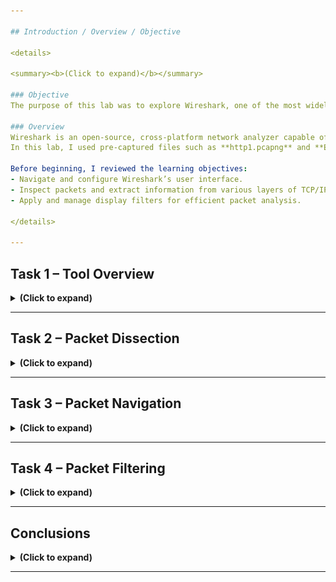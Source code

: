 ```yaml
---

## Introduction / Overview / Objective

<details>

<summary><b>(Click to expand)</b></summary>

### Objective
The purpose of this lab was to explore Wireshark, one of the most widely used network protocol analyzers. My goal was to understand how to navigate its interface, capture and inspect network packets, and analyze data across different layers of the TCP/IP model. Wireshark provides a graphical approach to packet analysis that complements command-line tools like Tcpdump which makes it easier to visualize network activity.

### Overview
Wireshark is an open-source, cross-platform network analyzer capable of sniffing and investigating live network traffic or analyzing stored packet captures (PCAP files). It’s widely used by network engineers, system administrators, and security analysts for troubleshooting and incident response.  
In this lab, I used pre-captured files such as **http1.pcapng** and **Exercise.pcapng** to simulate and analyze network behavior. These files provided realistic packet data to inspect different network layers, display filters, and analyze conversations between hosts.

Before beginning, I reviewed the learning objectives:
- Navigate and configure Wireshark’s user interface.
- Inspect packets and extract information from various layers of TCP/IP.
- Apply and manage display filters for efficient packet analysis.

</details>

---
```


## Task 1 – Tool Overview

<details>

<summary><b>(Click to expand)</b></summary>

### Objective
This section focused on familiarizing myself with Wireshark’s graphical interface, core features, and basic functionalities. I learned how to load PCAP files, interpret different panes, and understand what each visual section of the interface represents.

### Step-by-Step Walkthrough

I explored Wireshark’s layout, which is divided into sections such as the **Toolbar**, **Display Filter Bar**, **Recent Files**, **Capture Interfaces**, and **Status Bar**.

<p align="left">
  <img src="images/wireshark-packet-analysis-and-filtering-01.png?raw=true&v=2" 
       style="border: 2px solid #444; border-radius: 6px;" 
       width="800"><br>
  <em>Figure 1</em>
</p>

---

<h4>(Step 1) Loading and opening PCAP files</h4>
I practiced opening existing capture files like **http1.pcapng** to see packet details displayed in real time.

<blockquote>
You can load the PCAP file by either opening it from the "File" menu, dragging and dropping the file directly, or simply double-clicking the file itself. I personally did the drag and drop.
</blockquote>

<p align="left">
  <img src="images/wireshark-packet-analysis-and-filtering-02.png?raw=true&v=2" 
       style="border: 2px solid #444; border-radius: 6px;" 
       width="800"><br>
  <em>Figure 2</em>
</p>

The packet details were displayed in three key panes:
  - **Packet List Pane** – shows a summary of each captured packet, including protocol, source, destination, and length. (top pane)
  - **Packet Details Pane** – displays protocol details in a hierarchical structure, such as Ethernet, IP, TCP, and application layer data. (bottom-left pane)
  - **Packet Bytes Pane** – presents hexadecimal and ASCII representations of the selected packet. (bottom-right pane)

---

<h4>(Step 2) Exploring Packet Coloring</h4>

I explored Wireshark’s default packet colouring system and learned how it helps quickly identify different protocols and spot anomalies at a glance. I did so by working with both **temporary** and **permanent** coloring rules going to **View → Coloring Rules** and using the options in the **Wireshark - Coloring Rules Default** modal that appeared, to create or manage them. 

<p align="left">
  <img src="images/wireshark-packet-analysis-and-filtering-03.png?raw=true&v=2" 
       style="border: 2px solid #444; border-radius: 6px;" 
       width="800"><br>
  <em>Figure 3</em>
</p>

At first, I was confused about why most of the TCP packets in my Wireshark capture were showing up green instead of purple, even though the default TCP colouring rule was clearly set to purple. 

After checking the **Coloring Rules** window, I realized that Wireshark applies colours based on the first matching rule from top to bottom. That means if a packet matches a rule higher in the list (like “Bad TCP” or another green rule), Wireshark uses that colour and doesn’t continue checking further rules. 

Once I understood this priority system, it made sense why most of my TCP packets appeared green. They were simply being matched by an earlier rule in the list before the default purple TCP rule.

<blockquote>
I later experimented with toggling the “Colorize Packet List” feature and using conversation filters for temporary highlighting. Overall, I now understand how packet colours can make analysis more efficient and how to customize these rules for specific events of interest.
</blockquote>

---

<h4>(Step 3) Traffic Sniffing</h4>

I also tested **traffic sniffing**, which captures live packets, and learned how to start and stop captures using the blue “shark fin” icon.

I wanted to try capturing live network traffic in Wireshark, so I went to **Capture → Options** and looked through the available interfaces. I selected “Cisco remote capture: ciscodump,” thinking it was my network interface, but I later learned it’s actually used for remote captures from Cisco devices, not local network traffic. The other interfaces listed were also virtual or system-based, not real network adapters. Because there were no active local interfaces, the **[Start Capture]** button stayed greyed out.

---

<h4>(Step 4) Merging PCAP Files and Viewing File Details</h4>

I explored Wireshark’s ability to **merge PCAP files** (**File > Merge**), combine multiple captures, and view detailed file statistics such as total packets, file hash, and SHA256 checksum.

I decided to try merging another .pcap file with my current capture to see how Wireshark handles multiple data sources in one timeline. Merging pcap files is useful when you want to analyze traffic captured from different interfaces or at different times together. For example, combining client and server captures to see the full conversation, or merging sequential captures to create one continuous session. It helps provide a more complete picture of network activity without having to switch between separate files.

---

<h4>(Step 4-a) I merged a separate PCAP file to the one that was already uploaded</h4>

First, I went to **File > Merge**, then merged **Exercise.pcapng** to **http1.pcapng**.

<p align="left">
  <img src="images/wireshark-packet-analysis-and-filtering-04.png?raw=true&v=2" 
       style="border: 2px solid #444; border-radius: 6px;" 
       width="800"><br>
  <em>Figure 4</em>
</p>

---

<h4>(Step 4-b) Viewed File Details</h4>

I went to **Statistics → Capture File Properties** because I wanted to see more information about the capture file itself, such as when it was created, what interface it came from, the SHA256 hash value, and what format or capture options were used. Viewing file details is important because it helps verify the context of the capture. For example, confirming the capture duration, packet count, and source interface can all be crucial for accurate analysis. It ensures you understand where the data originated and whether anything might affect how you interpret the packets.

<p align="left">
  <img src="images/wireshark-packet-analysis-and-filtering-05.png?raw=true&v=2" 
       style="border: 2px solid #444; border-radius: 6px;" 
       width="800"><br>
  <em>Figure 5</em>
</p>

### Findings / Analysis
This task helped me become comfortable with the Wireshark environment. I realized that while it can look overwhelming at first, its layout is designed for efficiency. The ability to colorize, filter, and merge captures helps tremendously when analyzing complex datasets. Packet details across the three panes allowed me to trace communication flow between hosts from the link layer up to the application layer.

### What I Learned
I learned how to load packet captures, interpret Wireshark’s GUI components, and apply default coloring rules. I also understood how Wireshark structures packet data and how to access detailed information efficiently.

</details>

---

## Task 2 – Packet Dissection

<details>

<summary><b>(Click to expand)</b></summary>

### Objective

The objective of this section was to dissect packets at multiple OSI layers and examine detailed protocol information. I wanted to understand how Wireshark decodes network packets and organizes them into structured fields for analysis.

I examined captured HTTP traffic and learned to break packets down by OSI layers, starting from the physical layer up to the application layer. By clicking on a specific packet, Wireshark expanded its contents to reveal information such as Ethernet source/destination MAC addresses, IP headers, TCP flags, and payloads.

For this task, I focused in on a specific packet, which was packet #27 which was using the HTTP protocol. 

The **Packet Details Pane** pane at the bottom-left lists each decoded protocol layer, while the **Packet Bytes Pane** pane at the bottom-right displays the raw hexadecimal data that was actually captured on the wire.

When I click any field in the **Packet Details Pane** pane at the bottom-left, Wireshark automatically highlights the exact bytes in the **Packet Bytes Pane** pane at the bottom-right hex view that correspond to that field.

This color-linking helped me visualize how the human-readable protocol information is stored as raw binary data:
- Each row in the hex view shows 16 bytes (the actual bits sent over the network).
- Wireshark maps those bytes to their decoded meaning, so when you select, say, the “Source IP” line, the four bytes representing that IP address turn blue in the hex pane.
- This makes it easy to trace any part of a packet back to its raw data representation and see how the packet is built layer-by-layer.

### Step-by-Step Walkthrough

---

<h4>(Step 1): The Frame Layer (Layer 1 - Physical) </h4>

The **Frame layer** (Layer 1 - Physical) showed metadata like arrival time, encapsulation type, and frame length. 

In this Wireshark capture, the **Frame** section represents information captured at Layer 1 (Physical layer) of the OSI model, which is the point where raw bits are transmitted across the physical medium (like an Ethernet cable or Wi-Fi).

<p align="left">
  <img src="images/wireshark-packet-analysis-and-filtering-06.png?raw=true&v=2" 
       style="border: 2px solid #444; border-radius: 6px;" 
       width="800"><br>
  <em>Figure 6</em>
</p>

The details in the red box show what Wireshark records about that physical transmission rather than the data itself.

Specifically:
- Frame 27 identifies the specific packet captured out of all the traffic on the wire.
- 214 bytes on wire, 214 bytes captured means the full frame was successfully captured from the physical medium.
- Encapsulation type: Ethernet (1) tells us this capture was taken on an Ethernet network which is the physical and data-link technology used.
- Arrival Time / Epoch Time / Time delta fields show when the signal reached the network interface and how much time elapsed between packets. This relates to the timing of bit transmission on the medium.
- Protocols in frame: lists the protocol stack Wireshark detected inside the captured bits (Ethernet → IP → TCP → HTTP).

In other words, this layer shows metadata about how the packet physically appeared on the wire — its total size in bits, when it was received, and how it was encapsulated.

It corresponds to the Physical Layer (Layer 1) of the OSI model, where data exists only as electrical, optical, or radio signals being transmitted or received before higher-level headers (like MAC or IP) are interpreted.

The highlighted blue section corresponds to the bytes that belong to the Ethernet, IP, and TCP headers (and possibly part of the HTTP payload). It visually connects the physical transmission (hexadecimal data) to the structured OSI layers shown in the details pane.

<p align="left">
  <img src="images/wireshark-packet-analysis-and-filtering-07.png?raw=true&v=2" 
       style="border: 2px solid #444; border-radius: 6px;" 
       width="800"><br>
  <em>Figure 7</em>
</p>

---

<h4>(Step 2): The Source [MAC] (Layer 2 - Data Link)</h4>

The **Source [MAC] Layer** (Layer 2 - Data Link) revealed IP header information, including source and destination IPv4 addresses, protocol version, and time-to-live (TTL) value.

In this capture, Wireshark displayed the Ethernet II header, which represents Layer 2 (the Data Link layer) of the OSI model.

This layer is responsible for framing, MAC addressing, and delivering packets between devices on the same local network. It doesn’t deal with IPs or ports yet, only the physical device identifiers (MAC addresses).

<p align="left">
  <img src="images/wireshark-packet-analysis-and-filtering-08.png?raw=true&v=2" 
       style="border: 2px solid #444; border-radius: 6px;" 
       width="800"><br>
  <em>Figure 8</em>
</p>

Inside the red box, we can see:
- Destination: Xerox_00:00:00 → The hardware address of the receiving device.
- Source: fe:ff:20:00:01:00 → The MAC address of the sending device.
- Type: IPv4 (0x0800) → Indicates that the payload inside this Ethernet frame is an IP packet (Layer 3).

These details show how the **Data Link layer** wraps the network-layer data in an Ethernet frame to move it across a physical medium (like a switch or LAN). When this frame reaches the destination, the MAC address helps ensure it’s delivered to the correct network interface before being passed up to Layer 3 (IP).

---

<h4>(Step 3): Source [IP] (Layer 3 - Network)</h4>

The **Source [IP] Layer** (Layer 3 - Network) revealed IP header information, including source and destination IP addresses, protocol version, and time-to-live (TTL) value.

In this capture, Wireshark is displaying details from the Internet Protocol (IP) header, which represents the Network layer (Layer 3) of the OSI model. This layer is responsible for logical addressing and routing as it determines how packets travel from one device to another across different networks.

<p align="left">
  <img src="images/wireshark-packet-analysis-and-filtering-09.png?raw=true&v=2" 
       style="border: 2px solid #444; border-radius: 6px;" 
       width="800"><br>
  <em>Figure 9</em>
</p>

Inside the red box, you can see several key Layer 3 fields:
- Version 4: Indicates this packet uses IPv4.
- Header Length (20 bytes): Shows how large the IP header is before the next layer (TCP).
- Source IP: 216.239.59.99 — the sender’s logical network address.
- Destination IP: 145.254.160.237 — the receiver’s logical address.
- Protocol: TCP (6) — tells Layer 4 what transport protocol to use.
- TTL (Time to Live): 55 — the number of network hops allowed before the packet is discarded.
- Total Length: 200 bytes — the full size of this IP datagram.

All of these values are used by routers and network devices to route the packet from its source to its final destination across networks, regardless of physical medium or local addressing (like MACs).

When you click any of these IP fields in Wireshark, the corresponding bytes in the **Packet Bytes Pane** (bottom-right) are highlighted which showed the exact binary data representing these Layer 3 details.

---

<h4>(Step 4): Protocol (Layer 4 - Transport)</h4>

The **Protocol Layer** (Layer 4 - Transport) revealed details of the protocol used (UDP/TCP), including sequence and acknowledgment numbers, flags (SYN, ACK, FIN), and window size and source/destination ports.

In this capture, Wireshark is displaying details from the Transmission Control Protocol (TCP) header, which represents the Transport layer (Layer 4) of the OSI model.

This layer is responsible for end-to-end communication, ensuring data is reliably delivered between the source and destination applications. It uses port numbers to identify which process or service is sending and receiving the data.

<p align="left">
  <img src="images/wireshark-packet-analysis-and-filtering-10.png?raw=true&v=2" 
       style="border: 2px solid #444; border-radius: 6px;" 
       width="800"><br>
  <em>Figure 10</em>
</p>

Inside the red box, we can see key fields that define this TCP segment:
- Source Port: 80 – the sending application’s port (HTTP server).
- Destination Port: 3371 – the receiving application’s port on the client.
- Sequence Number: 1431 – tracks the order of bytes sent so they can be reassembled correctly.
- Acknowledgment Number: 722 – confirms receipt of previous data from the other side.
- Header Length: 20 bytes – the size of the TCP header.

These details show how TCP provides reliability by numbering segments, confirming receipt, and keeping track of timing. In the **Packet Bytes Pane** on the bottom-right, the blue-highlighted bytes correspond to the exact section of the packet where the TCP header data resides. This visually connects the decoded TCP information to its raw binary form.

Below this, the dropdown arrows expand into additional subsections that give deeper insights into TCP behavior:
- Flags – shows control bits like PSH (push data to the app immediately) and ACK (acknowledges received data).
    - Flags are critical for managing TCP’s connection-oriented behavior (SYN, ACK, FIN, etc.).
- SEQ/ACK Analysis – Wireshark calculates and shows relative sequence/acknowledgment numbers to make it easier to follow streams of packets in order.
- Timestamps – records the timing information used to measure round-trip delay and help with congestion control and retransmission.

<p align="left">
  <img src="images/wireshark-packet-analysis-and-filtering-11.png?raw=true&v=2" 
       style="border: 2px solid #444; border-radius: 6px;" 
       width="800"><br>
  <em>Figure 11</em>
</p>

Within the TCP header, I observed important fields such as **Sequence and Acknowledgment** numbers, which track data flow between the sender and receiver. The **Flags field (0x018 – PSH, ACK)** showed that the packet was actively acknowledging received data and instructing the receiver to push it immediately to the application.

Additional dropdowns like **SEQ/ACK analysis** and **Timestamps** revealed how Wireshark tracks packet timing, delays, and flow control. These values help verify that TCP communication is synchronized and reliable. Overall, this section demonstrated how Layer 4 manages data delivery, acknowledgment, and timing—bridging the IP-based routing (Layer 3) below and application data (Layer 7) above.

---

<h4>(Step 5): Protocol Errors (Layer 4 Details - Still Transport)</h4>

The **Protocol Errors Layer** (Layer 4 - Transport) is a continuation of the 4th layer and showed specfic details about any TCP errors. I explored **protocol reassembly**, where Wireshark automatically combined fragmented TCP streams to show complete data transfers.

In this capture, Wireshark is displaying reassembled TCP Segments, which is part of the **Transport layer (Layer 4)** in the OSI model. TCP often splits large pieces of data into multiple smaller segments, and Wireshark automatically reassembles them to show the full data stream.

<p align="left">
  <img src="images/wireshark-packet-analysis-and-filtering-12.png?raw=true&v=2" 
       style="border: 2px solid #444; border-radius: 6px;" 
       width="800"><br>
  <em>Figure 12</em>
</p>

Inside the red box, Wireshark shows:
- Frame 26 (payload 0–1429 bytes) and Frame 27 (payload 1430–1589 bytes) — two TCP segments that make up one complete message.
- Segment count: 2 — confirms that the full data was divided between two packets.
- Reassembled TCP length: 1590 bytes — total combined payload size after reassembly.
- Reassembled TCP Data: shows the merged binary data stream before it’s handed off to the Application layer (in this case, HTTP).

This step demonstrates how TCP ensures reliable, ordered data delivery. Even though packets may arrive separately, TCP reassembles them in the correct order before passing them upward to the application.

---

<h4>(Step 6): Application Protocol and Application Data (Layer 5,6,7 - Session, Presentation, Application)</h4>

The **Application layer** (Layer 5,6,7 - Sessions, Presentation, Application) decoded protocols like HTTP, showing request methods, user agents, and URLs accessed. The **Application Data Layer** showed the actual content or payload (HTML, JSON, etc.)

In this capture, Wireshark displays the Hypertext Transfer Protocol (HTTP) section, which represents the top layers of the OSI model (5–7) — the Session, Presentation, and Application layers.

This part of the packet shows the actual application data being exchanged between the client and server after all lower-layer transmissions (Ethernet, IP, TCP) have been completed.

<p align="left">
  <img src="images/wireshark-packet-analysis-and-filtering-13.png?raw=true&v=2" 
       style="border: 2px solid #444; border-radius: 6px;" 
       width="800"><br>
  <em>Figure 13</em>
</p>

Inside the red box, we can see:
- HTTP/1.1 200 OK → the server’s response indicating the client’s request was successful.
- Status Code 200 and Response Phrase “OK” → confirm proper communication and content delivery.
- Content-Type: text/html → tells the client the data being sent is an HTML web page.
- Content-Length: 1272 bytes → specifies the size of the response body.
- Date and Server fields → show when and by what system the response was generated.
- The HTML text in the “Line-based text data” section shows part of the actual web content.

This layer corresponds to the Application level of the OSI model, where user-facing protocols (like HTTP, FTP, SMTP, or DNS) operate.

Here’s how the OSI model maps to what we see here:
- Layer 5 (Session): manages and maintains the communication session between client and server.
- Layer 6 (Presentation): translates and formats data for readability (e.g., text/html, encoding type).
- Layer 7 (Application): handles the actual application protocol — in this case, HTTP for web communication.

---

### Findings / Analysis
Packet dissection allowed me to see how data travels through network layers. By analyzing headers, I could identify the path, type, and purpose of packets. I also learned how Wireshark automatically interprets complex fields like checksums and TCP segments, saving time compared to manual decoding. Seeing the full HTTP request headers (like “GET /index.html”) helped connect the transport and application layers.

### What I Learned
I learned to correlate protocol layers to understand end-to-end communication. This exercise gave me hands-on experience tracing traffic from Ethernet frames to TCP streams and application data.

</details>

---

## Task 3 – Packet Navigation

<details>

<summary><b>(Click to expand)</b></summary>

### Objective
This section focused on learning how to efficiently navigate within Wireshark captures, locate specific packets, and manage annotations for deeper analysis.

### Step-by-Step Walkthrough

--- 

<h4>(Step 1) Learning about Packet Numbers</h4>

While exploring Wireshark, I learned that each packet is assigned a unique number in the **Packet List Pane**, which helps identify and analyze individual transmissions. When I click on a specific packet number, Wireshark displays its detailed breakdown in the **Packet Details Pane** at the bottom-left, showing protocol layers and fields. At the same time, the **Packet Bytes Pane** at the bottom-right reveals the raw hexadecimal and ASCII data, allowing me to see exactly what the packet looks like at the byte level.

<p align="left">
  <img src="images/wireshark-packet-analysis-and-filtering-14.png?raw=true&v=2" 
       style="border: 2px solid #444; border-radius: 6px;" 
       width="800"><br>
  <em>Figure 14</em>
</p>

---

<h4>(Step 2) Going to specific packets</h4>

In this step, I explored how packet numbering works in Wireshark and how it helps with both navigation and analysis. I learned that each packet has a unique number in the **Packet List Pane**, and then clicking one opens its protocol details in the **Packet Details Pane** and its raw data in the **Packet Bytes Pane**. 

I also practiced using the **[Go]** menu and toolbar options, including **[Go to Packet]** to jump to a specific number by number or relative position, **[Next/Previous Packet]** to move up or down, **[Next/Previous Packet in Conversation]** to follow related packets within the same stream, and **[First/Last Packet]** to reach the start or end of the capture. 

These tools made it easier to track communication between hosts and understand how packets relate to each other. Overall, this part helped me see how packet numbering and navigation features improve the efficiency of analyzing network traffic in Wireshark.

<p align="left">
  <img src="images/wireshark-packet-analysis-and-filtering-15.png?raw=true&v=2" 
       style="border: 2px solid #444; border-radius: 6px;" 
       width="800"><br>
  <em>Figure 15</em>
</p>

---

<h4>(Step 3) Finding packets</h4>

In this step, I learned how to find packets in Wireshark using the **[Edit → Find Packet]** feature. Unlike packet numbers, this tool allows searching by packet content, which is useful for locating specific events such as intrusion patterns or network errors.

<p align="left">
  <img src="images/wireshark-packet-analysis-and-filtering-16.png?raw=true&v=2" 
       style="border: 2px solid #444; border-radius: 6px;" 
       width="800"><br>
  <em>Figure 16</em>
</p>

I explored the four input types
- Display filter
- Hex
- String
- Regex

<p align="left">
  <img src="images/wireshark-packet-analysis-and-filtering-17.png?raw=true&v=2" 
       style="border: 2px solid #444; border-radius: 6px;" 
       width="800"><br>
  <em>Figure 17</em>
</p>

<blockquote>
I learned that **String** and **Regex** are the most commonly used, with an option to enable/disable case sensitivity. 
</blockquote>

I also practiced selecting the correct search field across depending on where the data appears:
- Packet List pane (top half)
- Packet Details pane (bottom-left) 
- Packet Bytes pane (bottom-right)

<p align="left">
  <img src="images/wireshark-packet-analysis-and-filtering-18.png?raw=true&v=2" 
       style="border: 2px solid #444; border-radius: 6px;" 
       width="800"><br>
  <em>Figure 18</em>
</p>

<blockquote>
This showed me how important it is to choose the right input type and pane when performing searches to efficiently pinpoint the packets of interest.
</blockquote>

---

<h4>(Step 4) Marking packets</h4>

I learned how to mark one or more packets in Wireshark to highlight specific event(s) or packet(s) for further analysis. By using the **[Edit] → Mark/UnMark Packet(s)]** or right-clicking a packet or group of packets, I could easily mark or unmark one or more packets of interest. This makes them stand out for later review or export. 

<blockquote>
"Ctrl + M" is the hotkey shortcut.
</blockquote>

I noticed that once marked, packets appear in black, regardless of their original color, which helps quickly identify them during analysis. For practice, I marked packets 20 - 26. 

<p align="left">
  <img src="images/wireshark-packet-analysis-and-filtering-19.png?raw=true&v=2" 
       style="border: 2px solid #444; border-radius: 6px;" 
       width="800"><br>
  <em>Figure 19</em>
</p>

<blockquote>
I also learned that marking is temporary. Marked packets are cleared once the capture file is closed. This feature is especially useful for keeping track of important findings during live or large-scale packet investigations.
</blockquote>

---

<h4>(Step 5) Commenting on packets</h4>

I explored how to **add comments** to packets for documentation purposes, then viewed and edited them through the **Packet Comments** panel.

I learned how to add comments to packets in Wireshark to document important findings or suspicious activity during analysis. Similar to marking, commenting helps highlight specific packets for further investigation or for other analysts reviewing the same capture.

<p align="left">
  <img src="images/wireshark-packet-analysis-and-filtering-20.png?raw=true&v=2" 
       style="border: 2px solid #444; border-radius: 6px;" 
       width="800"><br>
  <em>Figure 20</em>
</p>

However, unlike marking, comments are saved within the capture file and remain there until manually removed. This makes it a valuable feature for collaboration and long-term investigations, as analysts can leave detailed notes directly tied to specific packets.

<blockquote>
I used the [right-click → Packet Comment] option (as shown in my screenshot), but I also learned that you can comment on packets through the [Edit → Packet Comment] menu or by using the [Ctrl + Alt + C] shortcut
</blockquote>

I then viewed and edited a test comment through the **Packet Comments** panel for packet number 23.

<p align="left">
  <img src="images/wireshark-packet-analysis-and-filtering-21.png?raw=true&v=2" 
       style="border: 2px solid #444; border-radius: 6px;" 
       width="800"><br>
  <em>Figure 21</em>
</p>

---

<h4>(Step 6) Exporting objects</h4>

I tested the **Export Objects** feature (**[File > Export Objects]**), a feature that extracts downloadable content (e.g., HTTP files) embedded within packets.

I learned how Wireshark can extract and export files that were transferred over the network. This feature is especially valuable for security analysts, as it allows them to recover and examine shared or potentially malicious files for further investigation. 

I discovered that exporting objects is only available for certain protocol streams, including DICOM, HTTP, IMF, SMB, and TFTP. By accessing these streams, analysts can save transferred files locally to analyze their contents, verify suspicious activity, or gather evidence of data exfiltration. This capability makes Wireshark a powerful tool for both troubleshooting and digital forensics.

<p align="left">
  <img src="images/wireshark-packet-analysis-and-filtering-22.png?raw=true&v=2" 
       style="border: 2px solid #444; border-radius: 6px;" 
       width="800"><br>
  <em>Figure 22</em>
</p>

---

<h4>(Step 7) Exporting packets</h4>

I also explored **Export Packets**, which allowed saving filtered or selected packets into a new capture file.

I learned how to export specific packets from a capture file in Wireshark for focused analysis. Since capture files can contain thousands of packets, it’s often necessary to isolate only the suspicious or relevant packets to investigate an incident more efficiently. 

I used the **[File → Export Specified Packets]** option to save a smaller, filtered capture that contained just the packets within my chosen scope. This process helps analysts share only the essential data while excluding redundant information. It’s especially useful when collaborating with others or conducting deeper analysis on targeted network activity.

<p align="left">
  <img src="images/wireshark-packet-analysis-and-filtering-23.png?raw=true&v=2" 
       style="border: 2px solid #444; border-radius: 6px;" 
       width="800"><br>
  <em>Figure 23</em>
</p>

The export window allows choosing between **Captured** and **Displayed** packets. 
- **Captured** includes all packets in the file
- **Displayed** only includes those visible after applying filters

This makes it easier to save and share only the relevant data needed for investigation while excluding unnecessary traffic. I also learned that Wireshark provides additional options to export:
- **Selected packets only** - Exports only the packets I’ve manually selected in the **Packet List Pane** (highlighted in blue - packets 3 - 13). This is useful when you want to save just a few specific packets for closer analysis.
- **Marked packets only** - Exports only the packets I’ve previously marked using the **[Edit]** menu or right-click option. This helps isolate packets I flagged as important or suspicious during the investigation.
- **Range** - Lets me manually define a range of packet numbers (for example, 50–150) to export only those packets within that sequence. This is helpful when you want to capture a continuous portion of traffic without exporting the entire file.

<p align="left">
  <img src="images/wireshark-packet-analysis-and-filtering-24.png?raw=true&v=2" 
       style="border: 2px solid #444; border-radius: 6px;" 
       width="800"><br>
  <em>Figure 24</em>
</p>

This gives analysts flexibility when isolating specific parts of network activity. Overall, this feature helps streamline the analysis process and focus on packets tied directly to an incident or event of interest.

---

<h4>(Step 8) Changing Time Display Format</h4>

Lastly, I experimented with adjusting the **Time Display Format**, switching between default and UTC timestamps for better temporal analysis.

I learned how to change the time display format in Wireshark to make packet analysis easier and more accurate. By default, Wireshark shows time as **Seconds Since Beginning of Capture**, which reflects when each packet was captured relative to the start of the recording. 

However, this isn’t always ideal for investigations that require exact timestamps or time correlation with other systems. Using the **[View → Time Display Format]** menu, I switched to the **UTC Date and Time of Day**, which provided clearer, standardized timestamps. This feature helps analysts better align packet activity with external logs or events during incident analysis.

<p align="left">
  <img src="images/wireshark-packet-analysis-and-filtering-25.png?raw=true&v=2" 
       style="border: 2px solid #444; border-radius: 6px;" 
       width="800"><br>
  <em>Figure 25</em>
</p>

<h4>(Step 9) Expert Information feature</h4>

Lastly, I learned about Wireshark’s **[Analyze → Expert Information]** feature, which automatically detects potential issues or anomalies in captured network traffic. This tool categorizes findings into different severity levels, indicates the protocols, and displays the number of occurrences:
- Chat (Blue) for normal information
- Note (Cyan) for notable events
- Warn (Yellow) for warnings
- Error (Red) for serious problems like malformed packets.

I also learned that Wireshark groups these detections under categories such as **Checksum**, **Comment**, **Deprecated**, **Malformed**, **Protocol**, and **Sequence**. This helps analysts quickly identify specific types of issues. 

The expert info can be viewed through the **[Analyze → Expert Information]** menu or in the lower-left status bar, where a summary window lists the packet number, protocol group, and total occurrences. This feature is especially helpful for spotting irregular behavior and prioritizing which packets need deeper investigation.

<p align="left">
  <img src="images/wireshark-packet-analysis-and-filtering-26.png?raw=true&v=2" 
       style="border: 2px solid #444; border-radius: 6px;" 
       width="800"><br>
  <em>Figure 26</em>
</p>

<blockquote>
There are around 8 – 10 major groups, but Wireshark dynamically shows only the ones relevant to the traffic you’re analyzing. In the screenshot above, for example, I was only seeing Malformed, Protocol, Sequence, and Comment, which are the most common ones in typical TCP/HTTP captures.
</blockquote>

---

<h4>(Step 10) Self Test 1: Finding the MD5 Hash of an Image</h4>

In this self test, I observed packet number 39765, and saw an `HTTP 200 OK` response from a remote server returning a `JPEG` image to my host. The image was split across multiple TCP segments, so Wireshark reassembled those segments and decoded the file structure (you can see the Start of Image (0xFFD8), quantization tables, Start of Scan, etc.) in the **Packet Details** pane. In short: the client sent an `HTTP GET`, the server replied with the `JPEG` payload, Wireshark reassembled the TCP stream, and the packet (and reassembled bytes) show the full `JPEG` content ready for export.

<p align="left">
  <img src="images/wireshark-packet-analysis-and-filtering-27.png?raw=true&v=2" 
       style="border: 2px solid #444; border-radius: 6px;" 
       width="800"><br>
  <em>Figure 27</em>
</p>

---

(Step 10-a) To extract the image from the capture, I right-clicked on **[JPEG File Interchange Format]** under the **Packet Details Pane** and selected **[Export Packet Bytes]**.

<p align="left">
  <img src="images/wireshark-packet-analysis-and-filtering-28.png?raw=true&v=2" 
       style="border: 2px solid #444; border-radius: 6px;" 
       width="800"><br>
  <em>Figure 28</em>
</p>

---

(Step 10-b) I then saved the raw image data as `peter_test.jpg` to my desktop. 

<blockquote>
This method exports only the bytes from that specific protocol layer, effectively reconstructing the image as it was transmitted over the network. Once saved, I could open the image locally to verify that it was successfully captured and properly reconstructed.
</blockquote>

<p align="left">
  <img src="images/wireshark-packet-analysis-and-filtering-29.png?raw=true&v=2" 
       style="border: 2px solid #444; border-radius: 6px;" 
       width="800"><br>
  <em>Figure 29</em>
</p>

---

(Step 10-c) After saving the file I opened a bash terminal in the folder containing the saved image and ran the following command to retrieve the MD5 hash of the image:

`md5sum peter_test`

<p align="left">
  <img src="images/wireshark-packet-analysis-and-filtering-30.png?raw=true&v=2" 
       style="border: 2px solid #444; border-radius: 6px;" 
       width="800"><br>
  <em>Figure 30</em>
</p>

<blockquote>
I could also run "sha256sum peter_test" to retrieve the SHA256 hash. I recorded the resulting hash in my lab notes and used it to verify the integrity of the saved file by re-running the same command later which produced the same hash to verify the file was unchanged.
</blockquote>

<blockquote>
MD5 and SHA-256 are different hashing algorithms with key differences in their security and hash output size. SHA-256 is a more secure algorithm that produces a 256-bit hash, while MD5 is older, faster, and produces a 128-bit hash
</blockquote>

---

<h4>(Step 11) Self Test 2: Finding TXT File and Reading it</h4>

---

(Step 11-a) I knew there was a txt file in the capture file, so I navigated to **[File > Export Objects > HTTP]** which allowed me to export all HTTP objects found in this file.

<p align="left">
  <img src="images/wireshark-packet-analysis-and-filtering-31.png?raw=true&v=2" 
       style="border: 2px solid #444; border-radius: 6px;" 
       width="800"><br>
  <em>Figure 31</em>
</p>

---

(Step 11-b) In the "Text Filter" field, I entered `.txt` to filter the list of HTTP objects for just `.txt` files.

<p align="left">
  <img src="images/wireshark-packet-analysis-and-filtering-32.png?raw=true&v=2" 
       style="border: 2px solid #444; border-radius: 6px;" 
       width="800"><br>
  <em>Figure 32</em>
</p>

---

(Step 11-c) I saved the `.txt` as `peter_note.txt`

<p align="left">
  <img src="images/wireshark-packet-analysis-and-filtering-33.png?raw=true&v=2" 
       style="border: 2px solid #444; border-radius: 6px;" 
       width="800"><br>
  <em>Figure 33</em>
</p>

---

(Step 11-d) Instead of simply previewing the `.txt` file directly in Wireshark or jumping to the packet number from **Step 11-b** to view it in the **Packet Details Pane**, I opened a Bash terminal in the folder containing the saved `.txt` file and ran the following command to read its contents:

`cat peter_note.txt`

<p align="left">
  <img src="images/wireshark-packet-analysis-and-filtering-34.png?raw=true&v=2" 
       style="border: 2px solid #444; border-radius: 6px;" 
       width="800"><br>
  <em>Figure 34</em>
</p>

---

### Findings / Analysis
Wireshark’s navigation tools make packet inspection much more manageable. Being able to jump directly to relevant packets or mark them for comparison is extremely useful for forensic analysis. Exporting objects or filtered data creates a more efficient workflow for isolating specific traffic without cluttering the main capture file.

### What I Learned
I learned how to move through large captures effectively, mark and comment on key packets, and export relevant data. These functions are essential for documenting and sharing findings in professional investigations.

</details>

---

## Task 4 – Packet Filtering

<details>

<summary><b>(Click to expand)</b></summary>

### Objective
This section was about understanding and applying packet filtering within Wireshark to isolate traffic of interest. I wanted to practice using display filters to view only relevant protocols or hosts.

### Step-by-Step Walkthrough
- I applied filters using **Apply as Filter**, which allowed me to right-click a field and instantly generate a filter expression.
- I learned how to create **Conversation Filters** to follow specific TCP or UDP streams, showing all packets related to one session.
- I experimented with **Colorise Conversation**, which highlights related packets visually for easier tracking.
- I used **Prepare as Filter** to build a filter expression before activating it, giving me more flexibility.
- I practiced **Follow TCP Stream**, which reconstructs an entire conversation (e.g., HTTP request/response). This view displayed both client and server data in plain text, color-coded by direction.
- I also learned to **Apply as Column**, which adds custom fields (like IP address or protocol) directly into the packet list for easier comparison.

### Findings / Analysis
Filtering drastically improves visibility in large datasets. The ability to highlight or isolate specific streams helped me identify communication patterns, such as repeated requests between hosts. The Follow Stream feature was especially powerful because it reassembled conversations at the application level, allowing me to read HTTP requests and responses like chat logs.

### What I Learned
I learned how to construct and apply Wireshark filters efficiently. Understanding display filters and stream following is essential for analyzing targeted communications and identifying potential issues or malicious behaviors in network traffic.

</details>

---

## Conclusions

<details>

<summary><b>(Click to expand)</b></summary>

### Summary
This lab demonstrated the core capabilities of Wireshark and how it simplifies packet analysis through its graphical interface. I learned to capture, dissect, and filter network traffic while becoming familiar with the structure of PCAP files. Each exercise provided deeper insight into how different layers of network communication interact.

### Reflection
Wireshark is an indispensable tool for both network troubleshooting and cybersecurity investigations. It allowed me to visualize how data moves through various layers, identify anomalies, and reconstruct conversations in real time. Compared to command-line tools, Wireshark offers an intuitive way to interpret complex network behavior.

### What I Learned
Through this lab, I learned how to:
- Navigate Wireshark’s GUI and analyze captured packets.
- Dissect protocols across all OSI layers.
- Apply and customize display filters to isolate traffic of interest.
- Follow conversations and export relevant data for documentation.

Overall, this lab strengthened my foundational understanding of network analysis and gave me the confidence to use Wireshark for real-world packet investigation scenarios.

</details>

---
